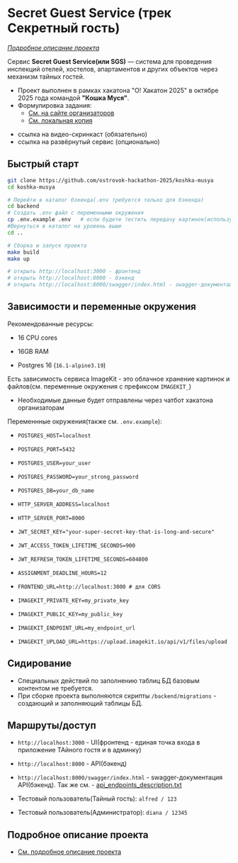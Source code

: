 # Secret Guest Service (трек Секретный гость)

*[Подробное описание проекта](details_readme.md)*

Сервис **Secret Guest Service(или SGS)** — система для проведения инспекций отелей, хостелов, апартаментов и других объектов через механизм тайных гостей. 


* Проект выполнен в рамках хакатона "О! Хакатон 2025" в октябре 2025 года командой **"Кошка Муся"**.  
* Формулировка задания: 
  * [См. на сайте организаторов](https://docs.ostrovok.tech/s/ostrovok-hackathon-2025/doc/trek-sekretnyj-gost-xzESCUjgeK)
  * [См. локальная копия](project_documentation/Задание.md)


- ссылка на видео-скринкаст (обязательно)
- ссылка на развёрнутый сервис (опционально)

## Быстрый старт

```bash
git clone https://github.com/ostrovok-hackathon-2025/koshka-musya
cd koshka-musya

# Перейти в каталог бэкенда(.env требуется только для бэкенда)
cd backend
# Создать .env файл с переменными окружения
cp .env.example .env   # если будете тестить передачу картинок(используется ImageKit), то получить у бота токен, которыя я отправил
#Вернуться в каталог на уровень выше
cd ..

# Сборка и запуск проекта
make build
make up 

# открыть http://localhost:3000 - фронтенд
# открыть http://localhost:8000 - бэкенд
# открыть http://localhost:8000/swagger/index.html - swagger-документация API
```

## Зависимости и переменные окружения

Рекомендованные ресурсы:
- 16 CPU cores
- 16GB RAM

- Postgres 16 (`16.1-alpine3.19`)

Есть зависимость сервиса ImageKit - это облачное хранение картинок и файлов(см. переменные окружения с префиксом `IMAGEKIT_`)

- Необходимые данные будет отправлены через чатбот хакатона организаторам


Переменнные окружения(также см. `.env.example`):

- `POSTGRES_HOST=localhost`
- `POSTGRES_PORT=5432`
- `POSTGRES_USER=your_user`
- `POSTGRES_PASSWORD=your_strong_password`
- `POSTGRES_DB=your_db_name`

- `HTTP_SERVER_ADDRESS=localhost`
- `HTTP_SERVER_PORT=8000`

- `JWT_SECRET_KEY="your-super-secret-key-that-is-long-and-secure"`
- `JWT_ACCESS_TOKEN_LIFETIME_SECONDS=900`
- `JWT_REFRESH_TOKEN_LIFETIME_SECONDS=604800`
- `ASSIGNMENT_DEADLINE_HOURS=12`

- `FRONTEND_URL=http://localhost:3000 # для CORS`

- `IMAGEKIT_PRIVATE_KEY=my_private_key`
- `IMAGEKIT_PUBLIC_KEY=my_public_key`
- `IMAGEKIT_ENDPOINT_URL=my_endpoint_url`
- `IMAGEKIT_UPLOAD_URL=https://upload.imagekit.io/api/v1/files/upload`


## Сидирование

* Специальных действий по заполнению таблиц БД базовым контентом не требуется. 
* При сборке проекта выполняются скрипты `/backend/migrations` - создающий и заполняющий таблицы БД.


## Маршруты/доступ

- `http://localhost:3000` - UI(фронтенд - единая точка входа в приложение ТАйного гостя и в админку)
- `http://localhost:8000` - API(бэкенд)
- `http://localhost:8000/swagger/index.html` - swagger-документация API(бэкенд). Так же см. - [api_endpoints_description.txt](backend/docs/api_endpoints_description.txt)

- Тестовый пользователь(Тайный гость): `alfred / 123`
- Тестовый пользователь(Администратор): `diana / 12345`


## Подробное описание проекта

* [См. подробное описание проекта](details_readme.md)